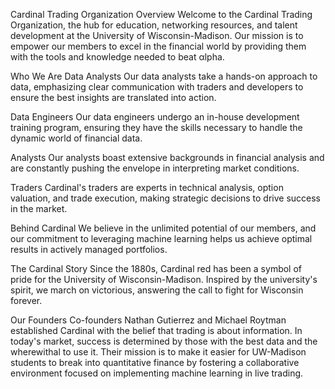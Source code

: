Cardinal Trading Organization
Overview
Welcome to the Cardinal Trading Organization, the hub for education, networking resources, and talent development at the University of Wisconsin-Madison. Our mission is to empower our members to excel in the financial world by providing them with the tools and knowledge needed to beat αlpha.

Who We Are
Data Analysts
Our data analysts take a hands-on approach to data, emphasizing clear communication with traders and developers to ensure the best insights are translated into action.

Data Engineers
Our data engineers undergo an in-house development training program, ensuring they have the skills necessary to handle the dynamic world of financial data.

Analysts
Our analysts boast extensive backgrounds in financial analysis and are constantly pushing the envelope in interpreting market conditions.

Traders
Cardinal's traders are experts in technical analysis, option valuation, and trade execution, making strategic decisions to drive success in the market.

Behind Cardinal
We believe in the unlimited potential of our members, and our commitment to leveraging machine learning helps us achieve optimal results in actively managed portfolios.

The Cardinal Story
Since the 1880s, Cardinal red has been a symbol of pride for the University of Wisconsin-Madison. Inspired by the university's spirit, we march on victorious, answering the call to fight for Wisconsin forever.

Our Founders
Co-founders Nathan Gutierrez and Michael Roytman established Cardinal with the belief that trading is about information. In today's market, success is determined by those with the best data and the wherewithal to use it. Their mission is to make it easier for UW-Madison students to break into quantitative finance by fostering a collaborative environment focused on implementing machine learning in live trading.
